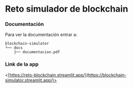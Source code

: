 # Reto simulador de blockchain

### Documentación
Para ver la documentación entrar a:
```
blockchain-simulator
└── docs
    ├── documentacion.pdf
````

### Link de la app
<[https://reto-blockchain.streamlit.app/](https://blockchain-simulator.streamlit.app/)>


